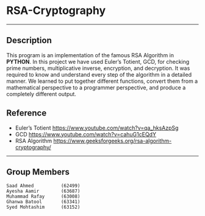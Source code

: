 # RSA-Cryptography
---

## Description

This program is an implementation of the famous RSA Algorithm in **PYTHON**. In this project we have used Euler’s Totient, GCD, for checking prime numbers, multiplicative inverse, encryption, and decryption. It was required to know and understand every step of the algorithm in a detailed manner. We learned to put together different functions, convert them from a mathematical perspective to a programmer perspective, and produce a completely different output.

## Reference

- Euler’s Totient https://www.youtube.com/watch?v=qa_hksAzpSg
- GCD https://www.youtube.com/watch?v=cahuG1cEQdY
- RSA Algorithm https://www.geeksforgeeks.org/rsa-algorithm-cryptography/

---

## Group Members

```
Saad Ahmed          (62499)
Ayesha Aamir        (63687)
Muhammad Rafay      (63008)
Ghanwa Batool       (63341)
Syed Mohtashim      (63152)
```
